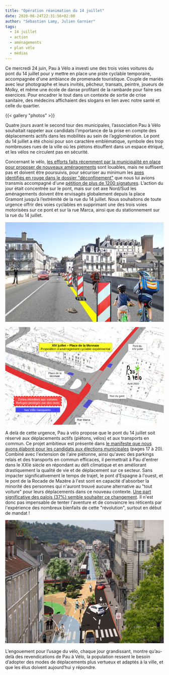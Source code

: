 ```yaml
---
title: "Opération réanimation du 14 juillet"
date: 2020-06-24T22:31:56+02:00
author: "Sébastien Lamy, Julien Garnier"
tags:
  - 14 juillet
  - action
  - aménagements
  - plan vélo
  - médias
---
```


Ce mercredi 24 juin, Pau à Vélo a investi une des trois voies voitures du pont du 14 juillet pour y mettre en place une piste cyclable temporaire, accompagnée d'une ambiance de promenade touristique. Couple de mariés avec leur photographe et leurs invités, pêcheur, transats, peintre, joueurs de Molky, et même une école de danse profitant de la rambarde pour faire ses exercices. Pour encadrer le tout dans un contexte de sortie de crise sanitaire, des médecins affichaient des slogans en lien avec notre santé et celle du quartier.

{{< gallery "photos" >}}

Quatre jours avant le second tour des municipales, l’association Pau à Vélo souhaitait rappeler aux candidats l’importance de la prise en compte des déplacements actifs dans les mobilités au sein de l’agglomération. Le pont du 14 juillet a été choisi pour son caractère emblématique, symbole des trop nombreuses rues de la ville où les piétons étouffent dans un espace étriqué, et les vélos ne circulent pas en sécurité.

Concernant le vélo, [les efforts faits récemment par la municipalité en place pour proposer de nouveaux aménagements][1] sont louables, mais ne suffisent pas et doivent être poursuivis, pour sécuriser au minimum les [axes identifiés en rouge dans le dossier "déconfinement"][2] que nous lui avions transmis accompagné d'une [pétition de plus de 1200 signatures][3]. L’action du jour était concentrée sur le pont, mais sur cet axe Nord/Sud les aménagements doivent être envisagés globalement depuis la place Gramont jusqu’à l’extrémité de la rue du 14 juillet. Nous souhaitons de toute urgence offrir des voies cyclables en supprimant une des trois voies motorisées sur ce pont et sur la rue Marca, ainsi que du stationnement sur la rue du 14 juillet.

![](pau-xiv-juillet-vue.jpg)

![](pau-xiv-juillet-plan.png)

A delà de cette urgence, Pau à vélo propose que le pont du 14 juillet soit réservé aux déplacements actifs (piétons, vélos) et aux transports en commun. Ce projet ambitieux est présenté dans [le manifeste que nous avons élaboré pour les candidats aux élections municipales][4] (pages 17 à 20). Combiné avec l'extension de l'aire piétonne, ainsi qu'avec des parkings relais et des transports en commun efficaces, il permettrait à Pau d'entrer dans le XXIè siècle en répondant au défi climatique et en améliorant drastiquement la qualité de vie et de déplacement sur ce secteur. Sans impacter significativement le temps de trajet, le pont d'Espagne à l'ouest, et le pont de la Rocade de Mazère à l'est sont en capacité d'absorber la minorité des personnes qui n'auront trouvé aucune alternative au "tout voiture" pour leurs déplacements dans ce nouveau contexte. [Une part significative des palois (37%) semble souhaiter ce changement][5]. Il n'est donc pas impensable de tenter l'aventure et de convaincre les réticents par l'expérience des nombreux bienfaits de cette "révolution", surtout en début de mandat !

![](pau-pont-14-juillet-pieton-bus-velo.jpg)

L’engouement pour l’usage du vélo, chaque jour grandissant, montre qu’au-delà des revendications de Pau à Vélo, la population ressent le besoin d’adopter des modes de déplacements plus vertueux et adaptés à la ville, et que les élus doivent aujourd’hui y répondre.

<!--Revue de presse sur l'action: 
* [Journal la république](https://www.larepubliquedespyrenees.fr/2020/06/24/pau-a-velo-prend-possession-du-pont-du-14-juillet,2711129.php)
* [Journal Sud Ouest]()
* [Radio France Bleue]()
* [FR3 Pau Sud Aquitaine]()
-->

[1]:https://www.pau.fr/article/les-pistes-cyclables-allongees-et-securisees
[2]:/blog/2020/dossier-deconfinement-transmis-a-m.-bayrou/#proposition-de-priorisation-des-rues-%C3%A0-am%C3%A9nager-temporairement
[3]:https://www.change.org/DeconfinezNosMobilites
[4]:https://municipales2020.parlons-velo.fr/manifeste/download/Pau
[5]: https://www.larepubliquedespyrenees.fr/2020/02/26/le-pont-du-14-juillet-sans-les-voitures-que-pensez-vous-de-la-proposition-de-pau-a-velo,2667494.php
